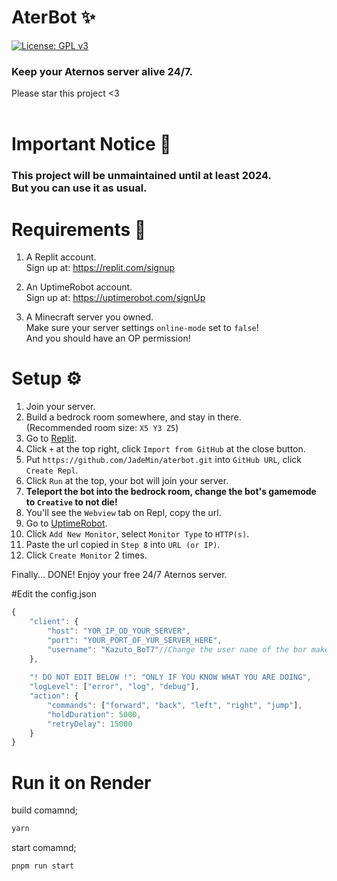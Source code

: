 # AterBot ✨  
[![License: GPL v3](https://img.shields.io/badge/License-GPLv3-blue.svg)](/LICENSE)  
### Keep your Aternos server alive 24/7.
Please star this project <3  
<br/>



# Important Notice 📢
### This project will be unmaintained until at least 2024.<br/>But you can use it as usual.



# Requirements 🎒
1. A Replit account.  
	Sign up at: https://replit.com/signup

2. An UptimeRobot account.  
	Sign up at: https://uptimerobot.com/signUp

3. A Minecraft server you owned.  
	Make sure your server settings ``online-mode`` set to ``false``!  
	And you should have an OP permission!



# Setup ⚙
1. Join your server.
2. Build a bedrock room somewhere, and stay in there.  
(Recommended room size: `X5 Y3 Z5`)
3. Go to [Replit](https://replit.com/).
4. Click `+` at the top right, click `Import from GitHub` at the close button.
5. Put `https://github.com/JadeMin/aterbot.git` into `GitHub URL`, click `Create Repl`.
6. Click `Run` at the top, your bot will join your server.  
7. **Teleport the bot into the bedrock room, change the bot's gamemode to `Creative` to not die!**
8. You'll see the `Webview` tab on Repl, copy the url.
10. Go to [UptimeRobot](https://uptimerobot.com/dashboard).
11. Click `Add New Monitor`, select `Monitor Type` to `HTTP(s)`.
12. Paste the url copied in `Step 8` into `URL (or IP)`.
13. Click `Create Monitor` 2 times.

Finally... DONE! Enjoy your free 24/7 Aternos server.


#Edit the config.json

```javascript
{
	"client": {
		"host": "YOR_IP_OD_YOUR_SERVER",
		"port": "YOUR_PORT_OF_YUR_SERVER_HERE",
		"username": "Kazuto_BoT7"//Change the user name of the bor make sure has "_"
	},
	
	"! DO NOT EDIT BELOW !": "ONLY IF YOU KNOW WHAT YOU ARE DOING",
	"logLevel": ["error", "log", "debug"],
	"action": {
		"commands": ["forward", "back", "left", "right", "jump"],
		"holdDuration": 5000,
		"retryDelay": 15000
	}
}
```
# Run it on Render
build comamnd;
```javascript
yarn
```
start comamnd;
```javascript
pnpm run start
```
